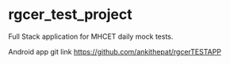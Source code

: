 # rgcer_test_project
Full Stack application for MHCET daily mock tests.


Android app git link
https://github.com/ankithepat/rgcerTESTAPP
